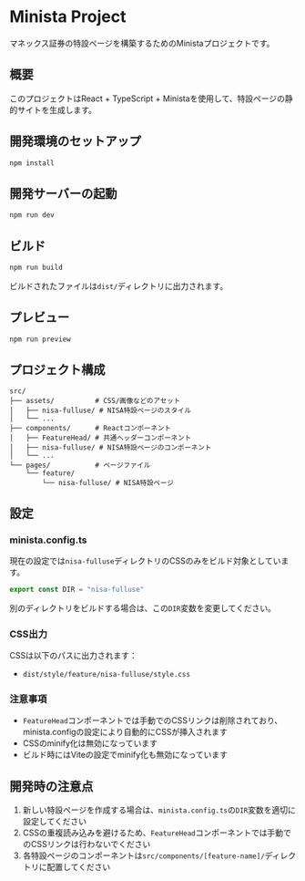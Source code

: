 # Minista Project

マネックス証券の特設ページを構築するためのMinistaプロジェクトです。

## 概要

このプロジェクトはReact + TypeScript + Ministaを使用して、特設ページの静的サイトを生成します。

## 開発環境のセットアップ

```bash
npm install
```

## 開発サーバーの起動

```bash
npm run dev
```

## ビルド

```bash
npm run build
```

ビルドされたファイルは`dist/`ディレクトリに出力されます。

## プレビュー

```bash
npm run preview
```

## プロジェクト構成

```
src/
├── assets/          # CSS/画像などのアセット
│   ├── nisa-fulluse/ # NISA特設ページのスタイル
│   └── ...
├── components/      # Reactコンポーネント
│   ├── FeatureHead/ # 共通ヘッダーコンポーネント
│   ├── nisa-fulluse/ # NISA特設ページのコンポーネント
│   └── ...
└── pages/           # ページファイル
    └── feature/
        └── nisa-fulluse/ # NISA特設ページ
```

## 設定

### minista.config.ts

現在の設定では`nisa-fulluse`ディレクトリのCSSのみをビルド対象としています。

```typescript
export const DIR = "nisa-fulluse"
```

別のディレクトリをビルドする場合は、この`DIR`変数を変更してください。

### CSS出力

CSSは以下のパスに出力されます：
- `dist/style/feature/nisa-fulluse/style.css`

### 注意事項

- `FeatureHead`コンポーネントでは手動でのCSSリンクは削除されており、minista.configの設定により自動的にCSSが挿入されます
- CSSのminify化は無効になっています
- ビルド時にはViteの設定でminify化も無効になっています

## 開発時の注意点

1. 新しい特設ページを作成する場合は、`minista.config.ts`の`DIR`変数を適切に設定してください
2. CSSの重複読み込みを避けるため、`FeatureHead`コンポーネントでは手動でのCSSリンクは行わないでください
3. 各特設ページのコンポーネントは`src/components/[feature-name]/`ディレクトリに配置してください
